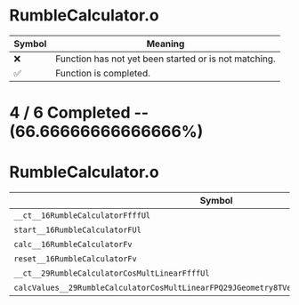 # RumbleCalculator.o
| Symbol | Meaning 
| ------------- | ------------- 
| :x: | Function has not yet been started or is not matching. 
| :white_check_mark: | Function is completed. 


# 4 / 6 Completed -- (66.66666666666666%)
# RumbleCalculator.o
| Symbol | Decompiled? |
| ------------- | ------------- |
| `__ct__16RumbleCalculatorFfffUl` | :white_check_mark: |
| `start__16RumbleCalculatorFUl` | :white_check_mark: |
| `calc__16RumbleCalculatorFv` | :x: |
| `reset__16RumbleCalculatorFv` | :white_check_mark: |
| `__ct__29RumbleCalculatorCosMultLinearFfffUl` | :white_check_mark: |
| `calcValues__29RumbleCalculatorCosMultLinearFPQ29JGeometry8TVec3<f>RCQ29JGeometry8TVec3<f>` | :x: |
